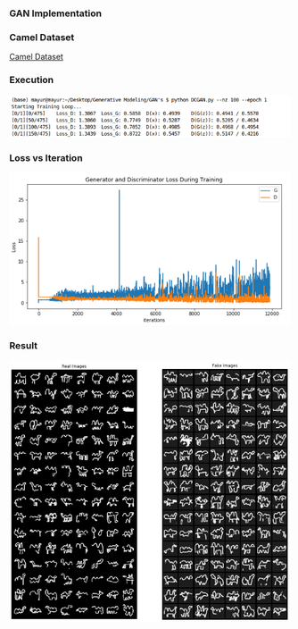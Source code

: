 ### **GAN Implementation**

### **Camel Dataset**
  
  [Camel Dataset](https://console.cloud.google.com/storage/browser/quickdraw_dataset/full/numpy_bitmap;tab=objects?pli=1&prefix=)

### **Execution**
![Execution](Images/execution.png)
  
### **Loss vs Iteration**

![Loss vs Iteration](Images/loss_vs_iterations.png)
  
### **Result**
![GAN's Result](Images/gans_result.png)
